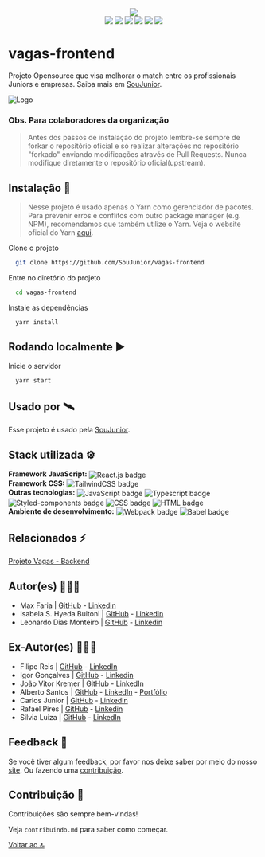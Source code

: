 <div align="center">
  <img src="https://img.shields.io/badge/status-developing-blue" />
</div>
<div align="center">
  <img src="https://img.shields.io/badge/React-%2320232a.svg?&logo=react&logoColor=%2361DAFB" />
  <img src="https://img.shields.io/badge/TypeScript-007ACC?&logo=typescript&logoColor=white" />
  <img src="https://img.shields.io/badge/-Axios-%23000000" />
  <img src="https://img.shields.io/badge/TailwindCSS-%2338B2AC.svg?&logo=tailwind-css&logoColor=white" />
  <img src="https://img.shields.io/badge/styled--components-DB7093?&logo=styled-components&logoColor=white" />
  <img src="https://img.shields.io/badge/prettier-1A2C34?&logo=prettier&logoColor=F7BA3E" />
</div>

# vagas-frontend

Projeto Opensource que visa melhorar o match entre os profissionais Juniors e empresas. Saiba mais em [SouJunior](https://www.soujunior.tech/).

![Logo](./logo-soujunior.png)

### Obs. Para colaboradores da organização

> Antes dos passos de instalação do projeto lembre-se sempre de forkar o repositório oficial e só realizar alterações no repositório "forkado" enviando modificações através de Pull Requests.
> Nunca modifique diretamente o repositório oficial(upstream).

## Instalação 🔽

> Nesse projeto é usado apenas o Yarn como gerenciador de pacotes. Para prevenir erros e conflitos com outro package manager (e.g. NPM), recomendamos que também utilize o Yarn. Veja o website oficial do Yarn [aqui](https://yarnpkg.com/).

Clone o projeto

```bash
  git clone https://github.com/SouJunior/vagas-frontend
```

Entre no diretório do projeto

```bash
  cd vagas-frontend
```

Instale as dependências

```bash
  yarn install
```

## Rodando localmente ▶

Inicie o servidor

```bash
  yarn start
```

## Usado por 🛰

Esse projeto é usado pela [SouJunior](https://github.com/SouJunior).

## Stack utilizada ⚙

**Framework JavaScript:**
<img align="center" alt="React.js badge" src="https://img.shields.io/badge/React-20232A?style=for-the-badge&logo=react&logoColor=61DAFB">  
**Framework CSS:**
<img align="center" alt="TailwindCSS badge" src="https://img.shields.io/badge/Tailwind_CSS-38B2AC?style=for-the-badge&logo=tailwind-css&logoColor=white">  
**Outras tecnologias:**
<img align="center" alt="JavaScript badge" src="https://img.shields.io/badge/JavaScript-F7DF1E?style=for-the-badge&logo=javascript&logoColor=black">
<img align="center" alt="Typescript badge" src="https://img.shields.io/badge/TypeScript-007ACC?style=for-the-badge&logo=typescript&logoColor=white">
<img align="center" alt="Styled-components badge" src="https://img.shields.io/badge/styled--components-DB7093?style=for-the-badge&logo=styled-components&logoColor=white">
<img align="center" alt="CSS badge" src="https://img.shields.io/badge/CSS3-1572B6?style=for-the-badge&logo=css3&logoColor=white">
<img align="center" alt="HTML badge" src="https://img.shields.io/badge/HTML5-E34F26?style=for-the-badge&logo=html5&logoColor=white">  
**Ambiente de desenvolvimento:**
<img align="center" alt="Webpack badge" src="https://img.shields.io/badge/WEBPACK-2d7eee?style=for-the-badge&logo=webpack&logoColor=white">
<img align="center" alt="Babel badge" src="https://img.shields.io/badge/babel-f5da55?style=for-the-badge&logo=babel&logoColor=white">

## Relacionados ⚡

[Projeto Vagas - Backend](https://github.com/SouJunior/vagas-backend)

## Autor(es) 🙎🏻‍♂️

-   Max Faria | [GitHub](https://github.com/max-faria) - [Linkedin](https://www.linkedin.com/in/maxfariaa/)
-   Isabela S. Hyeda Buitoni | [GitHub](https://github.com/isabelahyeda) - [Linkedin](https://www.linkedin.com/in/isabelahyeda/)
-   Leonardo Dias Monteiro | [GitHub](https://github.com/Leodias2204) - [Linkedin](https://www.linkedin.com/in/leonardo-dias-monteiro-54642264/)

## Ex-Autor(es) 🙎🏻‍♂️

-   Filipe Reis | [GitHub](https://github.com/FilipeLeoni) - [LinkedIn](https://www.linkedin.com/in/filipe-leoni-5745551a8/)
-   Igor Gonçalves | [GitHub](https://github.com/igords-goncalves) - [Linkedin](https://www.linkedin.com/in/igords-goncalves/)
- João Vitor Kremer | [GitHub](https://github.com/JoaoKremerDev) - [LinkedIn](https://www.linkedin.com/in/joaokremer/)
-   Alberto Santos | [GitHub](https://github.com/allbertuu) - [LinkedIn](https://www.linkedin.com/in/albertov-albuquerque/) - [Portfólio](https://portfolio-allbertuu.vercel.app/)
-   Carlos Junior | [GitHub](https://github.com/CarlosJunioor) - [LinkedIn](https://www.linkedin.com/in/carlosjuniordev/)
-   Rafael Pires | [GitHub](https://github.com/RafaelPires2) - [Linkedin](https://www.linkedin.com/in/rafael-pires-075891212/)
-   Silvia Luiza | [GitHub](https://github.com/SilviaLTeixeira) - [LinkedIn](https://www.linkedin.com/in/silvialuiza/)

## Feedback 💬

Se você tiver algum feedback, por favor nos deixe saber por meio do nosso [site](https://soujunior.tech). Ou fazendo uma [contribuição](#contribuição).

## Contribuição 💙

Contribuições são sempre bem-vindas!

Veja `contribuindo.md` para saber como começar.

[Voltar ao 🔝](#vagas-frontend)
